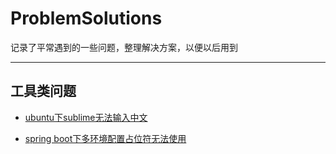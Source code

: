 # ProblemSolutions
记录了平常遇到的一些问题，整理解决方案，以便以后用到
___

## 工具类问题
+ [ubuntu下sublime无法输入中文](./ubuntu下sublime无法输入中文.md)

+ [spring boot下多环境配置占位符无法使用](./spring-boot下多环境配置占位符无法使用.md)
